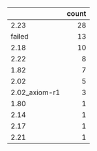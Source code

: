 |               |   count |
|:--------------|--------:|
| 2.23          |      28 |
| failed        |      13 |
| 2.18          |      10 |
| 2.22          |       8 |
| 1.82          |       7 |
| 2.02          |       5 |
| 2.02_axiom-r1 |       3 |
| 1.80          |       1 |
| 2.14          |       1 |
| 2.17          |       1 |
| 2.21          |       1 |